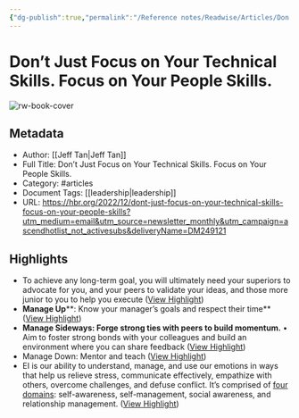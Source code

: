```yaml
---
{"dg-publish":true,"permalink":"/Reference notes/Readwise/Articles/Don’t Just Focus on Your Technical Skills. Focus on Your People Skills./"}
---
```


# Don’t Just Focus on Your Technical Skills. Focus on Your People Skills.

![rw-book-cover](https://hbr.org/resources/images/article_assets/2022/11/A_Dec22_28_Invest-development_97971078.jpg)

## Metadata
- Author: [[Jeff Tan\|Jeff Tan]]
- Full Title: Don’t Just Focus on Your Technical Skills. Focus on Your People Skills.
- Category: #articles
- Document Tags: [[leadership\|leadership]] 
- URL: https://hbr.org/2022/12/dont-just-focus-on-your-technical-skills-focus-on-your-people-skills?utm_medium=email&utm_source=newsletter_monthly&utm_campaign=ascendhotlist_not_activesubs&deliveryName=DM249121

## Highlights
- To achieve any long-term goal, you will ultimately need your superiors to advocate for you, and your peers to validate your ideas, and those more junior to you to help you execute ([View Highlight](https://read.readwise.io/read/01gsewxb2a4bnfq3ws60tm60wa))
- **Manage Up****: Know your manager’s goals and respect their time** ([View Highlight](https://read.readwise.io/read/01gsewz1gmbrczx05gkn0gkhwc))
- **Manage Sideways: Forge strong ties with peers to build momentum.**
  • Aim to foster strong bonds with your colleagues and build an environment where you can share feedback ([View Highlight](https://read.readwise.io/read/01gsewznnzg69s2yxt6a63g8t0))
- Manage Down: Mentor and teach ([View Highlight](https://read.readwise.io/read/01gsex287f9keej928nawq0rkz))
- EI is our ability to understand, manage, and use our emotions in ways that help us relieve stress, communicate effectively, empathize with others, overcome challenges, and defuse conflict. It’s comprised of [four domains](https://hbr.org/2017/02/emotional-intelligence-has-12-elements-which-do-you-need-to-work-on): self-awareness, self-management, social awareness, and relationship management. ([View Highlight](https://read.readwise.io/read/01gsex36vnttczynp8nwp0n3pv))

